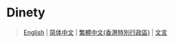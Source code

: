 # Dinety

> [English](./README.md) | [简体中文](./README_zh.md) | [繁體中文(香港特別行政區)](./README_zh-hk.md) | [文言](./README_zh-lt.md)